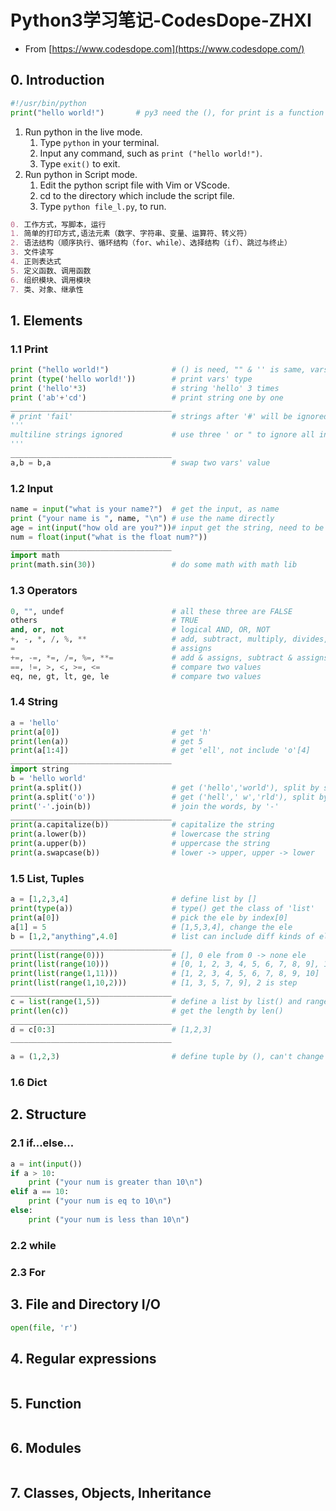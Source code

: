 # Python3学习笔记-CodesDope-ZHXI

- From [https://www.codesdope.com](https://www.codesdope.com/) 

## 0. Introduction

```python
#!/usr/bin/python
print("hello world!")		# py3 need the (), for print is a function
```

1. Run python in the live mode.
   1. Type `python` in your terminal.
   2. Input any command, such as `print ("hello world!")`.
   3. Type `exit()` to exit.
2. Run python in Script mode.
   1. Edit the python script file with Vim or VScode.
   2. cd to the directory which include the script file.
   3. Type `python file_l.py`, to run.

```markdown
0. 工作方式，写脚本，运行
1. 简单的打印方式,语法元素（数字、字符串、变量、运算符、转义符）
2. 语法结构（顺序执行、循环结构（for、while）、选择结构（if）、跳过与终止）
3. 文件读写
4. 正则表达式
5. 定义函数、调用函数
6. 组织模块、调用模块
7. 类、对象、继承性
```

## 1. Elements

### 1.1 Print

```python
print ("hello world!")				# () is need, "" & '' is same, vars translate
print (type('hello world!'))		# print vars' type
print ('hello'*3)					# string 'hello' 3 times
print ('ab'+'cd')					# print string one by one
____________________________________
# print 'fail'						# strings after '#' will be ignored
'''
multiline strings ignored			# use three ' or " to ignore all inner strings
'''
____________________________________
a,b = b,a							# swap two vars' value
```

### 1.2 Input

```python
name = input("what is your name?")	# get the input, as name
print ("your name is ", name, "\n") # use the name directly
age = int(input("how old are you?"))# input get the string, need to be translated
num = float(input("what is the float num?"))
____________________________________
import math
print(math.sin(30))					# do some math with math lib
```

### 1.3 Operators

```python
0, "", undef						# all these three are FALSE
others								# TRUE
and, or, not						# logical AND, OR, NOT
+, -, *, /, %, **					# add, subtract, multiply, divides, modulus, exponent
=									# assigns
+=, -=, *=, /=, %=, **=				# add & assigns, subtract & assigns,...
==, !=, >, <, >=, <=				# compare two values
eq, ne, gt, lt, ge, le				# compare two values
```

### 1.4 String

```python
a = 'hello'
print(a[0])							# get 'h'
print(len(a))						# get 5
print(a[1:4])						# get 'ell', not include 'o'[4]
____________________________________
import string
b = 'hello world'
print(a.split())					# get ('hello','world'), split by space
print(a.split('o'))					# get ('hell',' w','rld'), split by 'o'
print('-'.join(b))					# join the words, by '-'
____________________________________
print(a.capitalize(b))				# capitalize the string
print(a.lower(b))					# lowercase the string
print(a.upper(b))					# uppercase the string
print(a.swapcase(b))				# lower -> upper, upper -> lower
```

### 1.5 List, Tuples

```python
a = [1,2,3,4]						# define list by []
print(type(a))						# type() get the class of 'list'
print(a[0])							# pick the ele by index[0]
a[1] = 5							# [1,5,3,4], change the ele
b = [1,2,"anything",4.0]			# list can include diff kinds of ele
____________________________________
print(list(range(0)))				# [], 0 ele from 0 -> none ele
print(list(range(10)))				# [0, 1, 2, 3, 4, 5, 6, 7, 8, 9], 10 ele from 0
print(list(range(1,11)))			# [1, 2, 3, 4, 5, 6, 7, 8, 9, 10]
print(list(range(1,10,2)))			# [1, 3, 5, 7, 9], 2 is step
____________________________________
c = list(range(1,5))				# define a list by list() and range()
print(len(c))						# get the length by len()
____________________________________
d = c[0:3]							# [1,2,3]
____________________________________

```

```python
a = (1,2,3)							# define tuple by (), can't change the ele
```



### 1.6 Dict



## 2. Structure

### 2.1 if...else...

```python
a = int(input())
if a > 10:
	print ("your num is greater than 10\n")
elif a == 10:
    print ("your num is eq to 10\n")
else:
    print ("your num is less than 10\n")
```

### 2.2 while



### 2.3 For



## 3. File and Directory I/O

```python
open(file, 'r')
```



## 4. Regular expressions

```python

```



## 5. Function

```python

```



## 6. Modules

```python

```



## 7. Classes, Objects, Inheritance

```python

```

